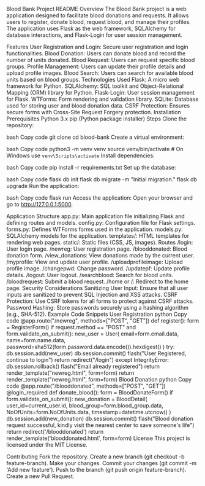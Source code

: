 Blood Bank Project README
Overview
The Blood Bank project is a web application designed to facilitate blood donations and requests. It allows users to register, donate blood, request blood, and manage their profiles. The application uses Flask as the web framework, SQLAlchemy for database interactions, and Flask-Login for user session management.

Features
User Registration and Login: Secure user registration and login functionalities.
Blood Donation: Users can donate blood and record the number of units donated.
Blood Request: Users can request specific blood groups.
Profile Management: Users can update their profile details and upload profile images.
Blood Search: Users can search for available blood units based on blood groups.
Technologies Used
Flask: A micro web framework for Python.
SQLAlchemy: SQL toolkit and Object-Relational Mapping (ORM) library for Python.
Flask-Login: User session management for Flask.
WTForms: Form rendering and validation library.
SQLite: Database used for storing user and blood donation data.
CSRF Protection: Ensures secure forms with Cross-Site Request Forgery protection.
Installation
Prerequisites
Python 3.x
pip (Python package installer)
Steps
Clone the repository:

bash
Copy code
git clone <repository-url>
cd blood-bank
Create a virtual environment:

bash
Copy code
python3 -m venv venv
source venv/bin/activate  # On Windows use `venv\Scripts\activate`
Install dependencies:

bash
Copy code
pip install -r requirements.txt
Set up the database:

bash
Copy code
flask db init
flask db migrate -m "Initial migration."
flask db upgrade
Run the application:

bash
Copy code
flask run
Access the application:
Open your browser and go to http://127.0.0.1:5000.

Application Structure
app.py: Main application file initializing Flask and defining routes and models.
config.py: Configuration file for Flask settings.
forms.py: Defines WTForms forms used in the application.
models.py: SQLAlchemy models for the application.
templates/: HTML templates for rendering web pages.
static/: Static files (CSS, JS, images).
Routes
/login: User login page.
/newreg: User registration page.
/blooddonated: Blood donation form.
/view_donations: View donations made by the current user.
/myprofile: View and update user profile.
/uploadprofileimage: Upload profile image.
/changepwd: Change password.
/updatepf: Update profile details.
/logout: User logout.
/searchblood: Search for blood units.
/bloodrequest: Submit a blood request.
/home or /: Redirect to the home page.
Security Considerations
Sanitizing User Input: Ensure that all user inputs are sanitized to prevent SQL Injection and XSS attacks.
CSRF Protection: Use CSRF tokens for all forms to protect against CSRF attacks.
Password Hashing: Store passwords securely using a hashing algorithm (e.g., SHA-512).
Example Code Snippets
User Registration
python
Copy code
@app.route("/newreg", methods=["POST", "GET"])
def register():
    form = RegisterForm()
    if request.method == "POST" and form.validate_on_submit():
        new_user = User(
            email=form.email.data,
            name=form.name.data,
            password=sha512(form.password.data.encode()).hexdigest()
        )
        try:
            db.session.add(new_user)
            db.session.commit()
            flash("User Registered, continue to login")
            return redirect("/login")
        except IntegrityError:
            db.session.rollback()
            flash("Email already registered")
            return render_template("newreg.html", form=form)
    return render_template("newreg.html", form=form)
Blood Donation
python
Copy code
@app.route("/blooddonated", methods=["POST", "GET"])
@login_required
def donate_blood():
    form = BloodDonateForm()
    if form.validate_on_submit():
        new_donation = BloodDetail(
            user_id=current_user.id,
            blood_group=form.blood_group.data,
            NoOfUnits=form.NoOfUnits.data,
            timestamp=datetime.utcnow()
        )
        db.session.add(new_donation)
        db.session.commit()
        flash("Blood donation request successful, kindly visit the nearest center to save someone's life")
        return redirect('/blooddonated')
    return render_template('blooddonated.html', form=form)
License
This project is licensed under the MIT License.

Contributing
Fork the repository.
Create a new branch (git checkout -b feature-branch).
Make your changes.
Commit your changes (git commit -m 'Add new feature').
Push to the branch (git push origin feature-branch).
Create a new Pull Request.
